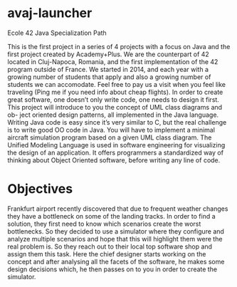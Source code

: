 # avaj-launcher
Ecole 42 Java Specialization Path


This is the first project in a series of 4 projects with a focus on Java and the first project created by Academy+Plus. We are the counterpart of 42 located in Cluj-Napoca, Romania, and the first implementation of the 42 program outside of France. We started in 2014, and each year with a growing number of students that apply and also a growing number of students we can accomodate. Feel free to pay us a visit when you feel like traveling (Ping me if you need info about cheap flights).
In order to create great software, one doesn’t only write code, one needs to design it first. This project will introduce to you the concept of UML class diagrams and ob- ject oriented design patterns, all implemented in the Java language. Writing Java code is easy since it’s very similar to C, but the real challenge is to write good OO code in Java.
You will have to implement a minimal aircraft simulation program based on a given UML class diagram. The Unified Modeling Language is used in software engineering for visualizing the design of an application. It offers programmers a standardized way of thinking about Object Oriented software, before writing any line of code.

# Objectives

Frankfurt airport recently discovered that due to frequent weather changes they have a bottleneck on some of the landing tracks. In order to find a solution, they first need to know which scenarios create the worst bottlenecks. So they decided to use a simulator where they configure and analyze multiple scenarios and hope that this will highlight them were the real problem is.
So they reach out to their local top software shop and assign them this task. Here the chief designer starts working on the concept and after analysing all the facets of the software, he makes some design decisions which, he then passes on to you in order to create the simulator.
